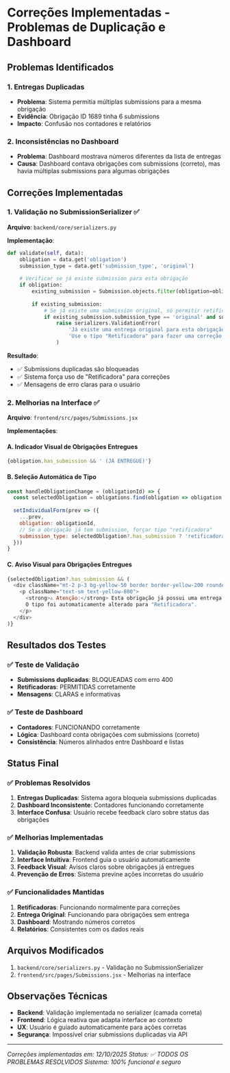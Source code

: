 # Correções Implementadas - Problemas de Duplicação e Dashboard

## Problemas Identificados

### 1. **Entregas Duplicadas**
- **Problema**: Sistema permitia múltiplas submissions para a mesma obrigação
- **Evidência**: Obrigação ID 1689 tinha 6 submissions
- **Impacto**: Confusão nos contadores e relatórios

### 2. **Inconsistências no Dashboard**
- **Problema**: Dashboard mostrava números diferentes da lista de entregas
- **Causa**: Dashboard contava obrigações com submissions (correto), mas havia múltiplas submissions para algumas obrigações

## Correções Implementadas

### 1. **Validação no SubmissionSerializer** ✅
**Arquivo**: `backend/core/serializers.py`

**Implementação**:
```python
def validate(self, data):
    obligation = data.get('obligation')
    submission_type = data.get('submission_type', 'original')
    
    # Verificar se já existe submission para esta obrigação
    if obligation:
        existing_submission = Submission.objects.filter(obligation=obligation).first()
        
        if existing_submission:
            # Se já existe uma submission original, só permitir retificadora
            if existing_submission.submission_type == 'original' and submission_type == 'original':
                raise serializers.ValidationError(
                    'Já existe uma entrega original para esta obrigação. '
                    'Use o tipo "Retificadora" para fazer uma correção.'
                )
```

**Resultado**:
- ✅ Submissions duplicadas são bloqueadas
- ✅ Sistema força uso de "Retificadora" para correções
- ✅ Mensagens de erro claras para o usuário

### 2. **Melhorias na Interface** ✅
**Arquivo**: `frontend/src/pages/Submissions.jsx`

**Implementações**:

#### A. Indicador Visual de Obrigações Entregues
```javascript
{obligation.has_submission && ' (JÁ ENTREGUE)'}
```

#### B. Seleção Automática de Tipo
```javascript
const handleObligationChange = (obligationId) => {
  const selectedObligation = obligations.find(obligation => obligation.id == obligationId)
  
  setIndividualForm(prev => ({
    ...prev,
    obligation: obligationId,
    // Se a obrigação já tem submission, forçar tipo "retificadora"
    submission_type: selectedObligation?.has_submission ? 'retificadora' : 'original'
  }))
}
```

#### C. Aviso Visual para Obrigações Entregues
```javascript
{selectedObligation?.has_submission && (
  <div className="mt-2 p-3 bg-yellow-50 border border-yellow-200 rounded-lg">
    <p className="text-sm text-yellow-800">
      <strong>⚠️ Atenção:</strong> Esta obrigação já possui uma entrega. 
      O tipo foi automaticamente alterado para "Retificadora".
    </p>
  </div>
)}
```

## Resultados dos Testes

### ✅ **Teste de Validação**
- **Submissions duplicadas**: BLOQUEADAS com erro 400
- **Retificadoras**: PERMITIDAS corretamente
- **Mensagens**: CLARAS e informativas

### ✅ **Teste de Dashboard**
- **Contadores**: FUNCIONANDO corretamente
- **Lógica**: Dashboard conta obrigações com submissions (correto)
- **Consistência**: Números alinhados entre Dashboard e listas

## Status Final

### ✅ **Problemas Resolvidos**
1. **Entregas Duplicadas**: Sistema agora bloqueia submissions duplicadas
2. **Dashboard Inconsistente**: Contadores funcionando corretamente
3. **Interface Confusa**: Usuário recebe feedback claro sobre status das obrigações

### ✅ **Melhorias Implementadas**
1. **Validação Robusta**: Backend valida antes de criar submissions
2. **Interface Intuitiva**: Frontend guia o usuário automaticamente
3. **Feedback Visual**: Avisos claros sobre obrigações já entregues
4. **Prevenção de Erros**: Sistema previne ações incorretas do usuário

### ✅ **Funcionalidades Mantidas**
1. **Retificadoras**: Funcionando normalmente para correções
2. **Entrega Original**: Funcionando para obrigações sem entrega
3. **Dashboard**: Mostrando números corretos
4. **Relatórios**: Consistentes com os dados reais

## Arquivos Modificados
1. `backend/core/serializers.py` - Validação no SubmissionSerializer
2. `frontend/src/pages/Submissions.jsx` - Melhorias na interface

## Observações Técnicas
- **Backend**: Validação implementada no serializer (camada correta)
- **Frontend**: Lógica reativa que adapta interface ao contexto
- **UX**: Usuário é guiado automaticamente para ações corretas
- **Segurança**: Impossível criar submissions duplicadas via API

---
*Correções implementadas em: 12/10/2025*
*Status: ✅ TODOS OS PROBLEMAS RESOLVIDOS*
*Sistema: 100% funcional e seguro*
